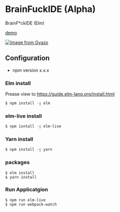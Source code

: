 # BrainFuckIDE (Alpha)
BrainF*ckIDE (Elm)

[demo](http://bfide.meriy100.com)

[![Image from Gyazo](https://i.gyazo.com/f5f843f6b547cbc3d8c676bcd5ae9d80.png)](https://gyazo.com/f5f843f6b547cbc3d8c676bcd5ae9d80)

## Configuration

- npm version x.x.x

### Elm install 

Prease view to https://guide.elm-lang.org/install.html

```sh
$ npm install -g elm
```


### elm-live install

```sh
$ npm isntall -g elm-live
```


### Yarn install


```sh 
$ npm install -g yarn
```


### packages


```
$ elm install 
$ yarn install
```


### Run Applicatgion


```
$ npm run elm-live
$ npm run webpack-watch
```

